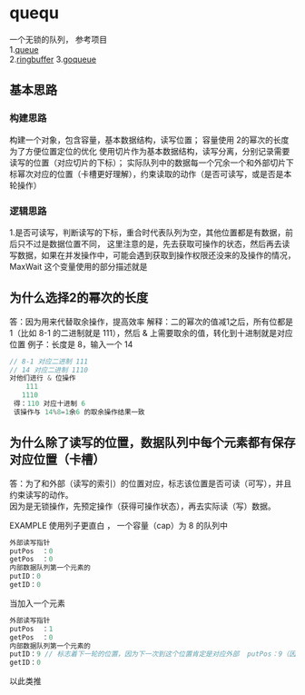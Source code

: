 # quequ

一个无锁的队列，
参考项目  
1.[queue](https://github.com/yireyun/go-queue)  
2.[ringbuffer](https://github.com/smallnest/ringbuffer)
3.[goqueue]( https://github.com/bighunter513/goqueue)

## 基本思路

### 构建思路

构建一个对象，包含容量，基本数据结构，读写位置；
容量使用 2的幂次的长度 为了方便位置定位的优化
使用切片作为基本数据结构，读写分离，分别记录需要读写的位置（对应切片的下标）；
实际队列中的数据每一个冗余一个和外部切片下标幂次对应的位置（卡槽更好理解），约束读取的动作（是否可读写，或是否是本轮操作）

### 逻辑思路

1.是否可读写，判断读写的下标，重合时代表队列为空，其他位置都是有数据，前后只不过是数据位置不同，
这里注意的是，先去获取可操作的状态，然后再去读写数据，如果在并发操作中，可能会遇到获取到操作权限还没来的及操作的情况，MaxWait 这个变量使用的部分描述就是

## 为什么选择2的幂次的长度

答：因为用来代替取余操作，提高效率
解释：二的幂次的值减1之后，所有位都是1（比如 8-1 的二进制就是 111），然后 & 上需要取余的值，转化到十进制就是对应位置
例子：长度是 8，输入一个 14

```go
// 8-1 对应二进制 111
// 14 对应二进制 1110
对他们进行 & 位操作
    111
   1110
 得：110 对应十进制 6
 该操作与 14%8=1余6 的取余操作结果一致

```

## 为什么除了读写的位置，数据队列中每个元素都有保存对应位置（卡槽）

答：为了和外部（读写的索引）的位置对应，标志该位置是否可读（可写），并且约束读写的动作。  
    因为是无锁操作，先预定操作（获得可操作状态），再去实际读（写）数据。  
  
  EXAMPLE 使用列子更直白 ， 一个容量（cap）为 8 的队列中

```go
外部读写指针
putPos  ：0
getPos  ：0
内部数据队列第一个元素的
putID：0  
getID：0
```

  当加入一个元素

```go
外部读写指针
putPos  ：1
getPos  ：0
内部数据队列第一个元素的
putID：9 // 标志着下一轮的位置，因为下一次到这个位置肯定是对应外部  putPos：9（因为容量为 8 ）
getID：0
```

以此类推  

